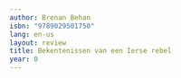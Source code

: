 ```yaml
---
author: Brenan Behan
isbn: "9789029501750"
lang: en-us
layout: review
title: Bekentenissen van een Ierse rebel
year: 0
---
```

